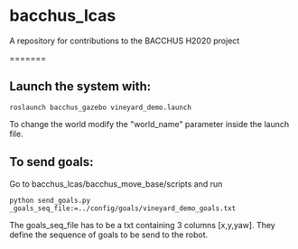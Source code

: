 # bacchus_lcas
A repository for contributions to the BACCHUS H2020 project

=======
## Launch the system with:
`roslaunch bacchus_gazebo vineyard_demo.launch`

To change the world modify the "world_name" parameter inside the launch file.

## To send goals:
Go to bacchus_lcas/bacchus_move_base/scripts and run

`python send_goals.py _goals_seq_file:=../config/goals/vineyard_demo_goals.txt`

The goals_seq_file has to be a txt containing 3 columns [x,y,yaw]. They define the sequence of goals to be send to the robot.
